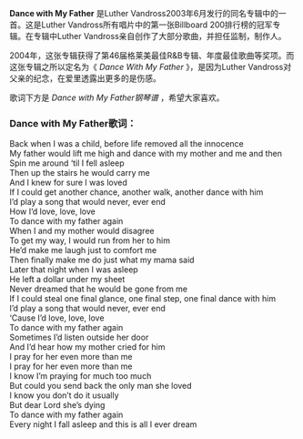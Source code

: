 

**Dance with My Father** 是Luther Vandross2003年6月发行的同名专辑中的一首。这是Luther
Vandross所有唱片中的第一张Billboard 200排行榜的冠军专辑。在专辑中Luther
Vandross亲自创作了大部分歌曲，并担任监制，制作人。

2004年，这张专辑获得了第46届格莱美最佳R&B专辑、年度最佳歌曲等奖项。而这张专辑之所以定名为《 _Dance With My Father_
》，是因为Luther Vandross对父亲的纪念，在爱里透露出更多的是伤感。

歌词下方是 _Dance with My Father钢琴谱_ ，希望大家喜欢。

### Dance with My Father歌词：

Back when I was a child, before life removed all the innocence  
My father would lift me high and dance with my mother and me and then  
Spin me around ‘til I fell asleep  
Then up the stairs he would carry me  
And I knew for sure I was loved  
If I could get another chance, another walk, another dance with him  
I’d play a song that would never, ever end  
How I’d love, love, love  
To dance with my father again  
When I and my mother would disagree  
To get my way, I would run from her to him  
He’d make me laugh just to comfort me  
Then finally make me do just what my mama said  
Later that night when I was asleep  
He left a dollar under my sheet  
Never dreamed that he would be gone from me  
If I could steal one final glance, one final step, one final dance with him  
I’d play a song that would never, ever end  
‘Cause I’d love, love, love  
To dance with my father again  
Sometimes I’d listen outside her door  
And I’d hear how my mother cried for him  
I pray for her even more than me  
I pray for her even more than me  
I know I’m praying for much too much  
But could you send back the only man she loved  
I know you don’t do it usually  
But dear Lord she’s dying  
To dance with my father again  
Every night I fall asleep and this is all I ever dream

